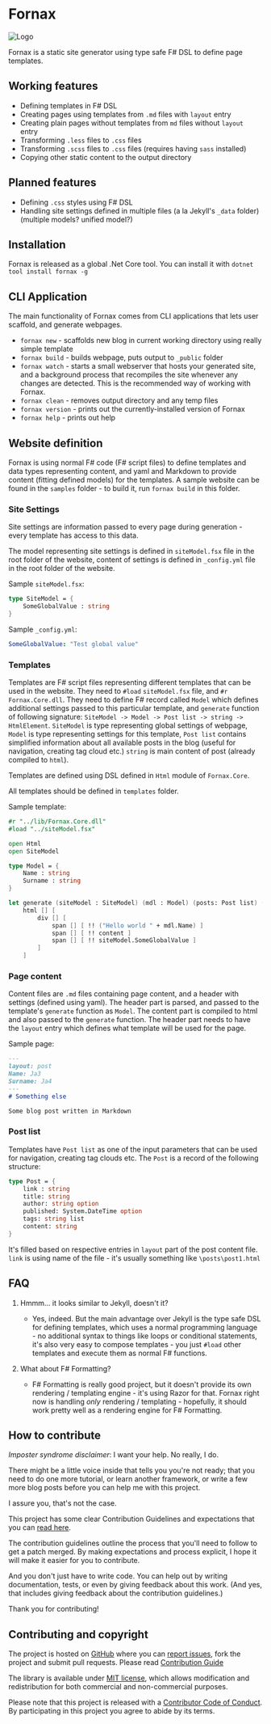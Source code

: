 # Fornax

![Logo](https://raw.githubusercontent.com/LambdaFactory/Fornax/master/logo/Fornax.png)

Fornax is a static site generator using type safe F# DSL to define page templates.

## Working features

* Defining templates in F# DSL
* Creating pages using templates from `.md` files with `layout` entry
* Creating plain pages without templates from `md` files without `layout` entry
* Transforming `.less` files to `.css` files
* Transforming `.scss` files to `.css` files (requires having `sass` installed)
* Copying other static content to the output directory

## Planned features

* Defining `.css` styles using F# DSL
* Handling site settings defined in multiple files (a la Jekyll's `_data` folder) (multiple models? unified model?)

## Installation

Fornax is released as a global .Net Core tool. You can install it with `dotnet tool install fornax -g`

## CLI Application

The main functionality of Fornax comes from CLI applications that lets user scaffold, and generate webpages.

* `fornax new` - scaffolds new blog in current working directory using really simple template
* `fornax build` - builds webpage, puts output to `_public` folder
* `fornax watch` - starts a small webserver that hosts your generated site, and a background process that recompiles the site whenever any changes are detected. This is the recommended way of working with Fornax.
* `fornax clean` - removes output directory and any temp files
* `fornax version` - prints out the currently-installed version of Fornax
* `fornax help` - prints out help

## Website definition

Fornax is using normal F# code (F# script files) to define templates and data types representing content, and yaml and Markdown to provide content (fitting defined models) for the templates. A sample website can be found in the `samples` folder - to build it, run `fornax build` in this folder.

### Site Settings

Site settings are information passed to every page during generation - every template has access to this data.

The model representing site settings is defined in `siteModel.fsx` file in the root folder of the website, content of settings is defined in `_config.yml` file in the root folder of the website.

Sample `siteModel.fsx`:

```fsharp
type SiteModel = {
    SomeGlobalValue : string
}
```

Sample `_config.yml`:

```yml
SomeGlobalValue: "Test global value"
```

### Templates

Templates are F# script files representing different templates that can be used in the website. They need to `#load` `siteModel.fsx` file, and `#r` `Fornax.Core.dll`. They need to define F# record called `Model` which defines additional settings passed to this particular template, and `generate` function of following signature: `SiteModel -> Model -> Post list -> string -> HtmlElement`. `SiteModel` is type representing global settings of webpage, `Model` is type representing settings for this template, `Post list` contains simplified information about all available posts in the blog (useful for navigation, creating tag cloud etc.) `string` is main content of post (already compiled to `html`).

Templates are defined using DSL defined in `Html` module of `Fornax.Core`.

All templates should be defined in `templates` folder.

Sample template:

```fsharp
#r "../lib/Fornax.Core.dll"
#load "../siteModel.fsx"

open Html
open SiteModel

type Model = {
    Name : string
    Surname : string
}

let generate (siteModel : SiteModel) (mdl : Model) (posts: Post list) (content : string) =
    html [] [
        div [] [
            span [] [ !! ("Hello world " + mdl.Name) ]
            span [] [ !! content ]
            span [] [ !! siteModel.SomeGlobalValue ]
        ]
    ]
```

### Page content

Content files are `.md` files containing page content, and a header with settings (defined using yaml). The header part is parsed, and passed to the template's `generate` function as `Model`. The content part is compiled to html and also passed to the `generate` function. The header part needs to have the `layout` entry which defines what template will be used for the page.

Sample page:

```markdown
---
layout: post
Name: Ja3
Surname: Ja4
---
# Something else

Some blog post written in Markdown
```

### Post list

Templates have `Post list` as one of the input parameters that can be used for navigation, creating tag clouds etc. The `Post` is a record of the following structure:

```fsharp
type Post = {
    link : string
    title: string
    author: string option
    published: System.DateTime option
    tags: string list
    content: string
}
```

It's filled based on respective entries in `layout` part of the post content file. `link` is using name of the file - it's usually something like `\posts\post1.html`

## FAQ

1. Hmmm... it looks similar to Jekyll, doesn't it?

    * Yes, indeed. But the main advantage over Jekyll is the type safe DSL for defining templates, which uses a normal programming language - no additional syntax to things like loops or conditional statements, it's also very easy to compose templates - you just `#load` other templates and execute them as normal F# functions.

2. What about F# Formatting?

    * F# Formatting is really good project, but it doesn't provide its own rendering / templating engine - it's using Razor for that. Fornax right now is handling *only* rendering / templating - hopefully, it should work pretty well as a rendering engine for F# Formatting.

## How to contribute

*Imposter syndrome disclaimer*: I want your help. No really, I do.

There might be a little voice inside that tells you you're not ready; that you need to do one more tutorial, or learn another framework, or write a few more blog posts before you can help me with this project.

I assure you, that's not the case.

This project has some clear Contribution Guidelines and expectations that you can [read here](https://github.com/LambdaFactory/Fornax/blob/master/CONTRIBUTING.md).

The contribution guidelines outline the process that you'll need to follow to get a patch merged. By making expectations and process explicit, I hope it will make it easier for you to contribute.

And you don't just have to write code. You can help out by writing documentation, tests, or even by giving feedback about this work. (And yes, that includes giving feedback about the contribution guidelines.)

Thank you for contributing!

## Contributing and copyright

The project is hosted on [GitHub](https://github.com/LambdaFactory/Fornax) where you can [report issues](https://github.com/LambdaFactory/Fornax/issues), fork
the project and submit pull requests. Please read [Contribution Guide](https://github.com/LambdaFactory/Fornax/blob/master/CONTRIBUTING.md)

The library is available under [MIT license](https://github.com/LambdaFactory/Fornax/blob/master/LICENSE.md), which allows modification and redistribution for both commercial and non-commercial purposes.

Please note that this project is released with a [Contributor Code of Conduct](CODE_OF_CONDUCT.md). By participating in this project you agree to abide by its terms.